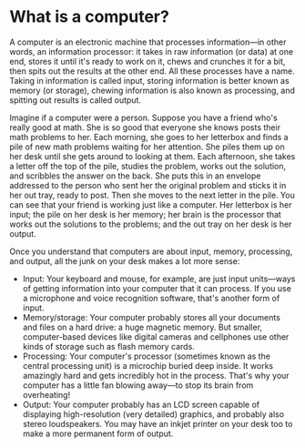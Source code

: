 # What is a computer?

A computer is an electronic machine that processes information—in other words, an information processor: it takes in raw information (or data) at one end, stores it until it's ready to work on it, chews and crunches it for a bit, then spits out the results at the other end. All these processes have a name. Taking in information is called input, storing information is better known as memory (or storage), chewing information is also known as processing, and spitting out results is called output.

Imagine if a computer were a person. Suppose you have a friend who's really good at math. She is so good that everyone she knows posts their math problems to her.  Each morning, she goes to her letterbox and finds a pile of new math problems waiting for her attention. She piles them up on her desk until she gets around to looking at them. Each afternoon, she takes a letter off the top of the pile, studies the problem, works out the solution, and scribbles the answer on the back. She puts this in an envelope addressed to the person who sent her the original problem and sticks it in her out tray, ready to post. Then she moves to the next letter in the pile. You can see that your friend is working just like a computer. Her letterbox is her input; the pile on her desk is her memory; her brain is the processor that works out the solutions to the problems; and the out tray on her desk is her output.

Once you understand that computers are about input, memory, processing, and output, all the junk on your desk makes a lot more sense:

* Input: Your keyboard and mouse, for example, are just input units—ways of getting information into your computer that it can process. If you use a microphone and voice recognition software, that's another form of input.
* Memory/storage: Your computer probably stores all your documents and files on a hard drive: a huge magnetic memory. But smaller, computer-based devices like digital cameras and cellphones use other kinds of storage such as flash memory cards.
* Processing: Your computer's processor (sometimes known as the central processing unit) is a microchip buried deep inside. It works amazingly hard and gets incredibly hot in the process. That's why your computer has a little fan blowing away—to stop its brain from overheating!
* Output: Your computer probably has an LCD screen capable of displaying high-resolution (very detailed) graphics, and probably also stereo loudspeakers. You may have an inkjet printer on your desk too to make a more permanent form of output.